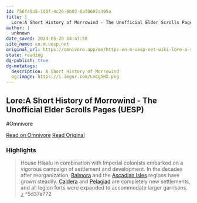 ```yaml
---
id: f56f49a5-1d0f-4c26-8b03-6af0607a495a
title: |
  Lore:A Short History of Morrowind - The Unofficial Elder Scrolls Pages (UESP)
author: |
  unknown
date_saved: 2024-05-20 14:47:50
site_name: en.m.uesp.net
original_url: https://omnivore.app/me/https-en-m-uesp-net-wiki-lore-a-short-history-of-morrowind-18f93e5dfdb
state: reading
dg-publish: true
dg-metatags:
  description: A Short History of Morrowind
  og:image: https://i.imgur.com/LmCg5HX.png
---
```


## Lore:A Short History of Morrowind - The Unofficial Elder Scrolls Pages (UESP)
#Omnivore

[Read on Omnivore](https://omnivore.app/me/https-en-m-uesp-net-wiki-lore-a-short-history-of-morrowind-18f93e5dfdb)
[Read Original](https://en.m.uesp.net/wiki/Lore:A_Short_History_of_Morrowind)

### Highlights

> House Hlaalu in combination with Imperial colonists embarked on a vigorous campaign of settlement and development. In the decades after reorganization, [Balmora](https://en.m.uesp.net/wiki/Lore:Balmora "Lore:Balmora") and the [Ascadian Isles](https://en.m.uesp.net/wiki/Lore:Ascadian%5FIsles "Lore:Ascadian Isles") regions have grown steadily. [Caldera](https://en.m.uesp.net/wiki/Lore:Caldera "Lore:Caldera") and [Pelagiad](https://en.m.uesp.net/wiki/Lore:Pelagiad "Lore:Pelagiad") are completely new settlements, and all legion forts were expanded to accommodate larger garrisons. [⤴️](https://omnivore.app/me/https-en-m-uesp-net-wiki-lore-a-short-history-of-morrowind-18f93e5dfdb#5d37a772-90d9-4e31-b9e9-86629dda404e)  ^5d37a772

